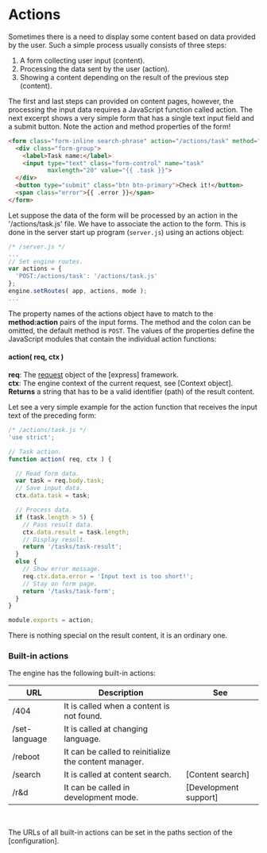 <!-- ======================================================================
--- Search engine
title:          Actions
keywords:       actions
description:    Actions in md-site-engine.
--- Menu system
order:          50
text:           Actions
hidden:         false
umbel:          false
--- Page properties
id:             
document:       
layout:         layout-2-left
$-left:         #side-menu
searchable:     true
--- Side menu
side-menu-root:     /documentation
side-menu-header:   Documentation
side-menu-top:      Introduction
side-menu-depth:    2
======================================================================= -->

# Actions

Sometimes there is a need to display some content based on data provided by the
user. Such a simple process usually consists of three steps:

1. A form collecting user input (content).
2. Processing the data sent by the user (action).
3. Showing a content depending on the result of the previous step (content).

The first and last steps can provided on content pages, however, the processing
the input data requires a JavaScript function called action. The next excerpt
shows a very simple form that has a single text input field and a submit button.
Note the action and method properties of the form!

```html
<form class="form-inline search-phrase" action="/actions/task" method="post">
  <div class="form-group">
    <label>Task name:</label>
    <input type="text" class="form-control" name="task"
           maxlength="20" value="{{ .task }}">
  </div>
  <button type="submit" class="btn btn-primary">Check it!</button>
  <span class="error">{{ .error }}</span>
</form>
```

Let suppose the data of the form will be processed by an action in the
'/actions/task.js' file. We have to associate the action to the form. This is
done in the server start up program (`server.js`) using an actions object:

```javascript
/* /server.js */
...
// Set engine routes.
var actions = {
  'POST:/actions/task': '/actions/task.js'
};
engine.setRoutes( app, actions, mode );
...
```

The property names of the actions object have to match to the __method:action__
pairs of the input forms. The method and the colon can be omitted, the default
method is `POST`. The values of the properties define the JavaScript modules that
contain the individual action functions:

#### action( req, ctx )

__req__: The [request](https://expressjs.com/en/4x/api.html#req) object of the [express] framework.  
__ctx__: The engine context of the current request, see [Context object].  
__Returns__ a string that has to be a valid identifier (path) of the result content.

Let see a very simple example for the action function that receives the input
text of the preceding form:

```javascript
/* /actions/task.js */
'use strict';

// Task action.
function action( req, ctx ) {

  // Read form data.
  var task = req.body.task;
  // Save input data.
  ctx.data.task = task;

  // Process data.
  if (task.length > 5) {
    // Pass result data.
    ctx.data.result = task.length;
    // Display result.
    return '/tasks/task-result';
  }
  else {
    // Show error message.
    req.ctx.data.error = 'Input text is too short!';
    // Stay on form page.
    return '/tasks/task-form';
  }
}

module.exports = action;
```

There is nothing special on the result content, it is an ordinary one.

### Built-in actions

The engine has the following built-in actions:

URL | Description | See
--- | ----------- | ---
/404 | It is called when a content is not found. |
/set-language | It is called at changing language. |
/reboot | It can be called to reinitialize the content manager. |
/search | It is called at content search. | [Content search]
/r&d | It can be called in development mode. | [Development support]
<br/>

The URLs of all built-in actions can be set in the paths section of the
[configuration].
